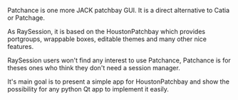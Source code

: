 Patchance is one more JACK patchbay GUI.
It is a direct alternative to Catia or Patchage.

As RaySession, it is based on the HoustonPatchbay which provides portgroups, wrappable boxes, editable themes and many other nice features.

RaySession users won't find any interest to use Patchance, Patchance is for theses ones who think they don't need a session manager.

It's main goal is to present a simple app for HoustonPatchbay and show the possibility for any python Qt app to implement it easily. 